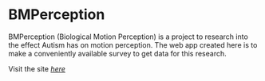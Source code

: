 # BMPerception

BMPerception (Biological Motion Perception) is a project to research into
the effect Autism has on motion perception. The web app created here is to
make a conveniently available survey to get data for this research.

Visit the site [*here*](BMPerception.meteor.com)
